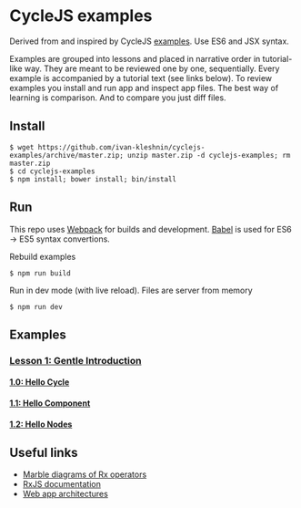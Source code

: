 # CycleJS examples

Derived from and inspired by CycleJS [examples](https://github.com/staltz/cycle/tree/master/examples/).
Use ES6 and JSX syntax.

Examples are grouped into lessons and placed in narrative order in tutorial-like way.
They are meant to be reviewed one by one, sequentially. Every example is accompanied
by a tutorial text (see links below). To review examples you install and run app and inspect app files.
The best way of learning is comparison. And to compare you just diff files.

## Install

```
$ wget https://github.com/ivan-kleshnin/cyclejs-examples/archive/master.zip; unzip master.zip -d cyclejs-examples; rm master.zip
$ cd cyclejs-examples
$ npm install; bower install; bin/install
```

## Run

This repo uses [Webpack](http://webpack.github.io/) for builds and development.
[Babel](babeljs.io) is used for ES6 -> ES5 syntax convertions.

Rebuild examples
```
$ npm run build
```

Run in dev mode (with live reload). Files are server from memory
```
$ npm run dev
```

## Examples

### [Lesson 1: Gentle Introduction](docs/lessons-1.md)

#### [1.0: Hello Cycle](docs/lessons-1.md/#1.0)

#### [1.1: Hello Component](docs/lessons-1.md/#1.1)

#### [1.2: Hello Nodes](docs/lessons-1.md/#1.2)

## Useful links

* [Marble diagrams of Rx operators](http://rxmarbles.com/)
* [RxJS documentation](https://github.com/Reactive-Extensions/RxJS/tree/master/doc)
* [Web app architectures](https://github.com/Paqmind/reactive)

